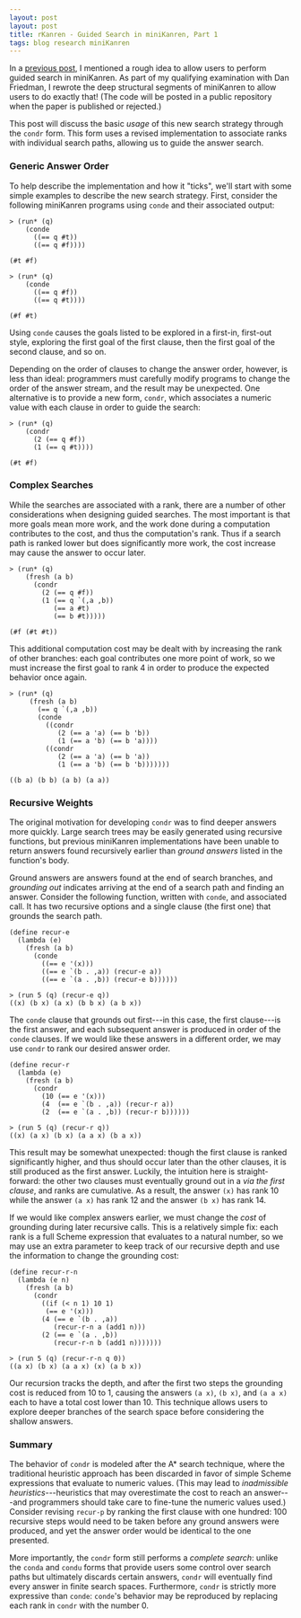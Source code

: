 ```yaml
---
layout: post
layout: post
title: rKanren - Guided Search in miniKanren, Part 1
tags: blog research miniKanren
---
```

In a [previous post](2013-01-09-cond-star.html), I mentioned a rough idea to
allow users to perform guided search in miniKanren. As part of my qualifying
examination with Dan Friedman, I rewrote the deep structural segments of
miniKanren to allow users to do exactly that! (The code will be posted in a
public repository when the paper is published or rejected.)

This post will discuss the basic *usage* of this new search strategy through
the `condr` form. This form uses a revised implementation to associate ranks
with individual search paths, allowing us to guide the answer search.

### Generic Answer Order ###

To help describe the implementation and how it "ticks", we'll start with
some simple examples to describe the new search strategy. First, consider
the following miniKanren programs using `conde` and their associated output:

    > (run* (q)
        (conde
          ((== q #t)) 
          ((== q #f))))

    (#t #f)

    > (run* (q)
        (conde   
          ((== q #f)) 
          ((== q #t))))

    (#f #t)

Using `conde` causes the goals listed to be explored in a first-in,
first-out style, exploring the first goal of the first clause, then the
first goal of the second clause, and so on. 

Depending on the order of clauses to change the answer order, however, is
less than ideal: programmers must carefully modify programs to change the
order of the answer stream, and the result may be unexpected. One
alternative is to provide a new form, `condr`, which associates a numeric
value with each clause in order to guide the search:

    > (run* (q)
        (condr
          (2 (== q #f))
          (1 (== q #t))))

    (#t #f)

### Complex Searches ###

While the searches are associated with a rank, there are a number of other
considerations when designing guided searches. The most important is that
more goals mean more work, and the work done during a computation
contributes to the cost, and thus the computation's rank. Thus if a search
path is ranked lower but does significantly more work, the cost increase may
cause the answer to occur later.

    > (run* (q)
        (fresh (a b)
          (condr
            (2 (== q #f))
            (1 (== q `(,a ,b))
               (== a #t)
               (== b #t)))))

    (#f (#t #t))

This additional computation cost may be dealt with by increasing the rank of
other branches: each goal contributes one more point of work, so we
must increase the first goal to rank 4 in order to produce the expected
behavior once again.

    > (run* (q)
         (fresh (a b)
           (== q `(,a ,b))
           (conde
             ((condr
                (2 (== a 'a) (== b 'b))
                (1 (== a 'b) (== b 'a))))
             ((condr
                (2 (== a 'a) (== b 'a))
                (1 (== a 'b) (== b 'b)))))))

    ((b a) (b b) (a b) (a a))

### Recursive Weights ###

The original motivation for developing `condr` was to find deeper answers
more quickly. Large search trees may be easily generated using recursive
functions, but previous miniKanren implementations have been unable to
return answers found recursively earlier than *ground answers* listed
in the function's body.

Ground answers are answers found at the end of search branches, and
*grounding out* indicates arriving at the end of a search path and
finding an answer. Consider the following function, written with `conde`,
and associated call. It has two recursive options and a single clause (the
first one) that grounds the search path.

    (define recur-e
      (lambda (e)
        (fresh (a b)
          (conde
            ((== e '(x)))
            ((== e `(b . ,a)) (recur-e a))
            ((== e `(a . ,b)) (recur-e b))))))

    > (run 5 (q) (recur-e q))
    ((x) (b x) (a x) (b b x) (a b x))

The `conde` clause that grounds out first---in this case, the first clause---is
the first answer, and each subsequent answer is produced in order of the
`conde` clauses. If we would like these answers in a different order, we may
use `condr` to rank our desired answer order.

    (define recur-r
      (lambda (e)
        (fresh (a b)
          (condr
            (10 (== e '(x)))
            (4  (== e `(b . ,a)) (recur-r a))
            (2  (== e `(a . ,b)) (recur-r b))))))

    > (run 5 (q) (recur-r q))
    ((x) (a x) (b x) (a a x) (b a x))

This result may be somewhat unexpected: though the first clause is ranked
significantly higher, and thus should occur later than the other clauses, it is
still produced as the first answer. Luckily, the intuition here is
straight-forward: the other two clauses must eventually ground out in a
*via the first clause*, and ranks are cumulative. As a result, the
answer `(x)` has rank 10 while the answer `(a x)` has rank 12 and the answer
`(b x)` has rank 14.

If we would like complex answers earlier, we must change the *cost* of
grounding during later recursive calls. This is a relatively simple fix: each
rank is a full Scheme expression that evaluates to a natural number, so we may
use an extra parameter to keep track of our recursive depth and use the
information to change the grounding cost:

    (define recur-r-n
      (lambda (e n)
        (fresh (a b)
          (condr
            ((if (< n 1) 10 1)
             (== e '(x)))
            (4 (== e `(b . ,a))
               (recur-r-n a (add1 n)))
            (2 (== e `(a . ,b))
               (recur-r-n b (add1 n)))))))

    > (run 5 (q) (recur-r-n q 0))
    ((a x) (b x) (a a x) (x) (a b x))

Our recursion tracks the depth, and after the first two steps the grounding cost
is reduced from 10 to 1, causing the answers `(a x)`, `(b x)`, and `(a a x)`
each to have a total cost lower than 10.  This technique allows users to
explore deeper branches of the search space before considering the shallow
answers.

### Summary ###

The behavior of `condr` is modeled after the A* search technique, where the
traditional heuristic approach has been discarded in favor of simple Scheme
expressions that evaluate to numeric values. (This may lead to
*inadmissible heuristics*---heuristics that may overestimate the cost
to reach an answer---and programmers should take care to fine-tune the
numeric values used.) Consider revising `recur-p` by ranking the first
clause with one hundred: 100 recursive steps would need to be taken before
any ground answers were produced, and yet the answer order would be
identical to the one presented.

More importantly, the `condr` form still performs a *complete search*:
unlike the `conda` and `condu` forms that provide users some control over
search paths but ultimately discards certain answers, `condr` will eventually
find every answer in finite search spaces. Furthermore, `condr` is strictly
more expressive than `conde`: `conde`'s behavior may be reproduced by
replacing each rank in `condr` with the number 0.

